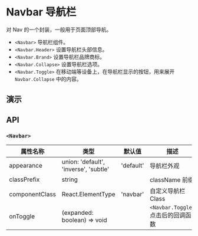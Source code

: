 # Navbar 导航栏 [<i class="icon icon-edit2" ></i>](https://github.com/rsuite/rsuite.github.io/blob/master/src/components/navbar/index.md)

对 Nav 的一个封装，一般用于页面顶部导航。

- `<Navbar>` 导航栏组件。
- `<Navbar.Header>`  设置导航栏头部信息。
- `<Navbar.Brand>`  设置导航栏品牌商标。
- `<Navbar.Collapse>` 设置导航栏选项。
- `<Navbar.Toggle>` 在移动端等设备上，在导航栏显示的按钮，用来展开 `Navbar.Collapse` 中的内容。

## 演示

<!--{demo}-->

## API

### `<Navbar>`

| 属性名称       | 类型                                  | 默认值    | 描述                               |
| -------------- | ------------------------------------- | --------- | ---------------------------------- |
| appearance     | union: 'default', 'inverse', 'subtle' | 'default' | 导航栏外观                         |
| classPrefix    | string                                |           | className 前缀                     |
| componentClass | React.ElementType                     | 'navbar'  | 自定义导航栏 Class                 |
| onToggle       | (expanded: boolean) => void           |           | `<Navbar.Toggle>` 点击后的回调函数 |
